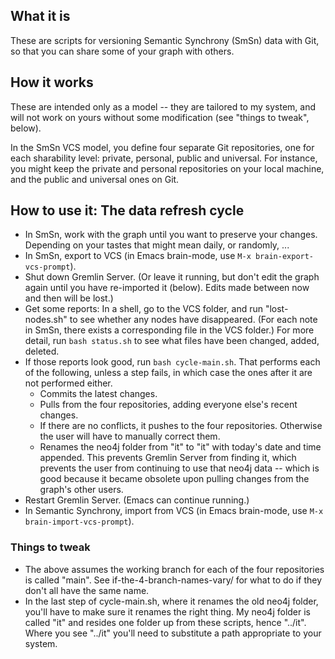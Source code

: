 ## What it is
These are scripts for versioning Semantic Synchrony (SmSn) data with Git, so that you can share some of your graph with others.

## How it works
These are intended only as a model -- they are tailored to my system, and will not work on yours without some modification (see "things to tweak", below).

In the SmSn VCS model, you define four separate Git repositories, one for each sharability level: private, personal, public and universal. For instance, you might keep the private and personal repositories on your local machine, and the public and universal ones on Git. 

## How to use it: The data refresh cycle
* In SmSn, work with the graph until you want to preserve your changes. Depending on your tastes that might mean daily, or randomly, ...
* In SmSn, export to VCS (in Emacs brain-mode, use `M-x brain-export-vcs-prompt`).
* Shut down Gremlin Server. (Or leave it running, but don't edit the graph again until you have re-imported it (below). Edits made between now and then will be lost.)
* Get some reports: In a shell, go to the VCS folder, and run "lost-nodes.sh" to see whether any nodes have disappeared. (For each note in SmSn, there exists a corresponding file in the VCS folder.) For more detail, run `bash status.sh` to see what files have been changed, added, deleted.
* If those reports look good, run `bash cycle-main.sh`. That performs each of the following, unless a step fails, in which case the ones after it are not performed either.
    * Commits the latest changes.
    * Pulls from the four repositories, adding everyone else's recent changes.
    * If there are no conflicts, it pushes to the four repositories. Otherwise the user will have to manually correct them.
    * Renames the neo4j folder from "it" to "it" with today's date and time appended. This prevents Gremlin Server from finding it, which prevents the user from continuing to use that neo4j data -- which is good because it became obsolete upon pulling changes from the graph's other users.
* Restart Gremlin Server. (Emacs can continue running.)
* In Semantic Synchrony, import from VCS (in Emacs brain-mode, use `M-x brain-import-vcs-prompt`).

### Things to tweak
* The above assumes the working branch for each of the four repositories is called "main". See if-the-4-branch-names-vary/ for what to do if they don't all have the same name.
* In the last step of cycle-main.sh, where it renames the old neo4j folder, you'll have to make sure it renames the right thing. My neo4j folder is called "it" and resides one folder up from these scripts, hence "../it". Where you see "../it" you'll need to substitute a path appropriate to your system.
